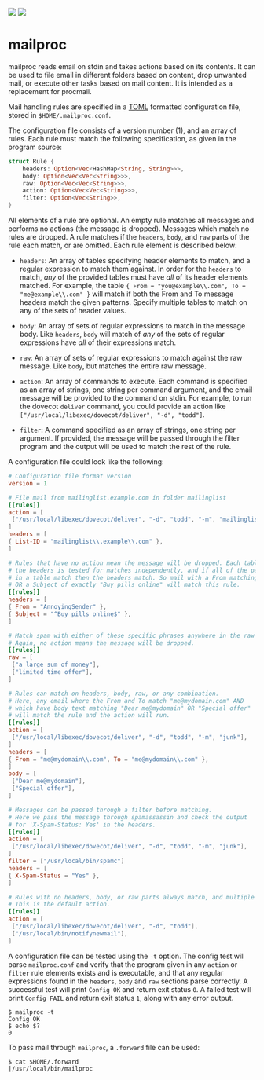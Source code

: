 ![](https://github.com/mordak/mailproc/workflows/Build/badge.svg)
![](https://img.shields.io/badge/maintenance-passively%20maintained-green)

# mailproc

mailproc reads email on stdin and takes actions based on its contents. It can be used to file email in different folders based on content, drop unwanted mail, or execute other tasks based on mail content. It is intended as a replacement for procmail.

Mail handling rules are specified in a [TOML](https://github.com/toml-lang/toml) formatted configuration file, stored in `$HOME/.mailproc.conf`.

The configuration file consists of a version number (1), and an array of rules. Each rule must match the following specification, as given in the program source:

```rust
struct Rule {
    headers: Option<Vec<HashMap<String, String>>>,
    body: Option<Vec<Vec<String>>>,
    raw: Option<Vec<Vec<String>>>,
    action: Option<Vec<Vec<String>>>,
    filter: Option<Vec<String>>,
}
```

All elements of a rule are optional. An empty rule matches all messages and performs no actions (the message is dropped). Messages which match no rules are dropped. A rule matches if the `headers`, `body`, and `raw` parts of the rule each match, or are omitted. Each rule element is described below:

* `headers`: An array of tables specifying header elements to match, and a regular expression to match them against. In order for the `headers` to match, *any* of the provided tables must have *all* of its header elements matched. For example, the table `{ From = "you@example\\.com", To = "me@example\\.com" }` will match if both the From and To message headers match the given patterns. Specify multiple tables to match on any of the sets of header values.

* `body`: An array of sets of regular expressions to match in the message body. Like `headers`, `body` will match of *any* of the sets of regular expressions have *all* of their expressions match.

* `raw`: An array of sets of regular expressions to match against the raw message. Like `body`, but matches the entire raw message.

* `action`: An array of commands to execute. Each command is specified as an array of strings, one string per command argument, and the email message will be provided to the command on stdin. For example, to run the dovecot `deliver` command, you could provide an action like `["/usr/local/libexec/dovecot/deliver", "-d", "todd"]`. 

* `filter`: A command specified as an array of strings, one string per argument. If provided, the message will be passed through the filter program and the output will be used to match the rest of the rule.

A configuration file could look like the following:

```toml
# Configuration file format version
version = 1

# File mail from mailinglist.example.com in folder mailinglist
[[rules]]
action = [
 ["/usr/local/libexec/dovecot/deliver", "-d", "todd", "-m", "mailinglist"],
]
headers = [
{ List-ID = "mailinglist\\.example\\.com" },
]

# Rules that have no action mean the message will be dropped. Each table in 
# the headers is tested for matches independently, and if all of the patterns
# in a table match then the headers match. So mail with a From matching "AnnoyingSender"
# OR a Subject of exactly "Buy pills online" will match this rule.
[[rules]]
headers = [
{ From = "AnnoyingSender" },
{ Subject = "^Buy pills online$" },
]

# Match spam with either of these specific phrases anywhere in the raw message text.
# Again, no action means the message will be dropped.
[[rules]]
raw = [
 ["a large sum of money"],
 ["limited time offer"],
]

# Rules can match on headers, body, raw, or any combination.
# Here, any email where the From and To match "me@mydomain.com" AND
# which have body text matching "Dear me@mydomain" OR "Special offer"
# will match the rule and the action will run.
[[rules]]
action = [
 ["/usr/local/libexec/dovecot/deliver", "-d", "todd", "-m", "junk"],
]
headers = [
{ From = "me@mydomain\\.com", To = "me@mydomain\\.com" },
]
body = [
 ["Dear me@mydomain"],
 ["Special offer"],
]

# Messages can be passed through a filter before matching.
# Here we pass the message through spamassassin and check the output
# for 'X-Spam-Status: Yes' in the headers.
[[rules]]
action = [
 ["/usr/local/libexec/dovecot/deliver", "-d", "todd", "-m", "junk"],
]
filter = ["/usr/local/bin/spamc"]
headers = [
{ X-Spam-Status = "Yes" },
]

# Rules with no headers, body, or raw parts always match, and multiple actions can be specified.
# This is the default action.
[[rules]]
action = [
 ["/usr/local/libexec/dovecot/deliver", "-d", "todd"],
 ["/usr/local/bin/notifynewmail"],
]
```

A configuration file can be tested using the `-t` option. The config test will parse `mailproc.conf` and verify that the program given in any `action` or `filter` rule elements exists and is executable, and that any regular expressions found in the `headers`, `body` and `raw` sections parse correctly. A successful test will print `Config OK` and return exit status `0`. A failed test will print `Config FAIL` and return exit status `1`, along with any error output.

```
$ mailproc -t                                                                           
Config OK
$ echo $?
0
```

To pass mail through `mailproc`, a `.forward` file can be used:

```
$ cat $HOME/.forward
|/usr/local/bin/mailproc
```

